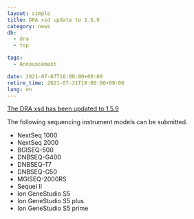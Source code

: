 ```yaml
---
layout: simple
title: DRA xsd update to 1.5.9
category: news
db:
  - dra
  - top

tags:
  - Announcement

date: 2021-07-07T16:00:00+09:00
retire_time: 2021-07-31T18:00:00+09:00
lang: en
---
```


[The DRA xsd has been updated to 1.5.9](https://github.com/ddbj/pub/tree/master/docs/dra)

The following sequencing instrument models can be submitted.

* NextSeq 1000
* NextSeq 2000
* BGISEQ-500
* DNBSEQ-G400
* DNBSEQ-T7
* DNBSEQ-G50
* MGISEQ-2000RS
* Sequel II
* Ion GeneStudio S5
* Ion GeneStudio S5 plus
* Ion GeneStudio S5 prime

